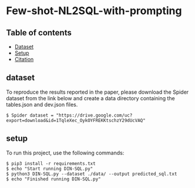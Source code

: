 # Few-shot-NL2SQL-with-prompting

## Table of contents
* [Dataset](#dataset)
* [Setup](#setup)
* [Citation](#citation)


## dataset
To reproduce the results reported in the paper, please download the Spider dataset from the link below and create a data directory containing the tables.json and dev.json files.

```
$ Spider dataset = "https://drive.google.com/uc?export=download&id=1TqleXec_OykOYFREKKtschzY29dUcVAQ"
```


## setup
To run this project, use the following commands:

```
$ pip3 install -r requirements.txt
$ echo "Start running DIN-SQL.py"
$ python3 DIN-SQL.py --dataset ./data/ --output predicted_sql.txt
$ echo "Finished running DIN-SQL.py"
```

